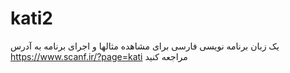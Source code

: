 # kati2
یک زبان برنامه نویسی فارسی
برای مشاهده مثالها و اجرای برنامه به آدرس https://www.scanf.ir/?page=kati  مراجعه کنید
